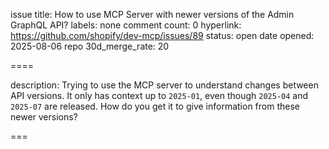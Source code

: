 issue title: How to use MCP Server with newer versions of the Admin GraphQL API?
labels: none
comment count: 0
hyperlink: https://github.com/shopify/dev-mcp/issues/89
status: open
date opened: 2025-08-06
repo 30d_merge_rate: 20

====

description:
Trying to use the MCP server to understand changes between API versions. It only has context up to `2025-01`, even though `2025-04` and `2025-07` are released. How do you get it to give information from these newer versions?

===
